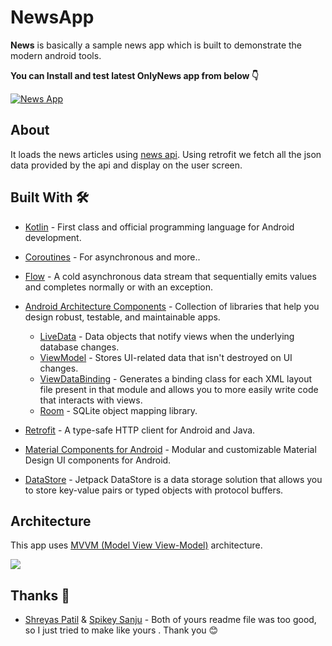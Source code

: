 

# NewsApp  

**News** is basically a sample news app which is built to demonstrate the modern android tools. 

**You can Install and test latest OnlyNews app from below 👇**

[![News App](https://img.shields.io/badge/OnlyNews-APK-red.svg?style=for-the-badge&logo=android)](https://github.com/somnath045/OnlyNews/releases/download/1.0/onlynewsrelease.apk)


## About

It loads the news articles using [news api](https://newsapi.org/). Using retrofit we fetch all the json data provided by the api and display on the user screen.

## Built With 🛠
- [Kotlin](https://kotlinlang.org/) - First class and official programming language for Android development.
- [Coroutines](https://kotlinlang.org/docs/reference/coroutines-overview.html) - For asynchronous and more..
- [Flow](https://kotlin.github.io/kotlinx.coroutines/kotlinx-coroutines-core/kotlinx.coroutines.flow/-flow/) - A cold asynchronous data stream that sequentially emits values and completes normally or with an exception.
- [Android Architecture Components](https://developer.android.com/topic/libraries/architecture) - Collection of libraries that help you design robust, testable, and maintainable apps.
  - [LiveData](https://developer.android.com/topic/libraries/architecture/livedata) - Data objects that notify views when the underlying database changes.
  - [ViewModel](https://developer.android.com/topic/libraries/architecture/viewmodel) - Stores UI-related data that isn't destroyed on UI changes. 
  - [ViewDataBinding](https://developer.android.com/topic/libraries/view-binding) - Generates a binding class for each XML layout file present in that module and allows you to more easily write code that interacts with views.
  - [Room](https://developer.android.com/topic/libraries/architecture/room) - SQLite object mapping library.
 
- [Retrofit](https://square.github.io/retrofit/) - A type-safe HTTP client for Android and Java.
- [Material Components for Android](https://github.com/material-components/material-components-android) - Modular and customizable Material Design UI components for Android.
- [DataStore](https://developer.android.com/topic/libraries/architecture/datastore#preferences-datastore) - Jetpack DataStore is a data storage solution that allows you to store key-value pairs or typed objects with protocol buffers.



## Architecture
This app uses [MVVM (Model View View-Model)](https://developer.android.com/jetpack/docs/guide#recommended-app-arch) architecture.

![](https://developer.android.com/topic/libraries/architecture/images/final-architecture.png)


## Thanks 🙏
- [Shreyas Patil](https://github.com/PatilShreyas) & [Spikey Sanju](https://github.com/Spikeysanju) - Both of yours readme file was too good, so I just tried to make like yours . Thank you 😊 

